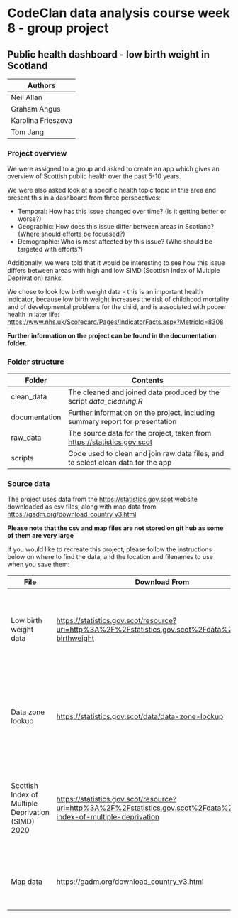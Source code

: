 # CodeClan data analysis course week 8 - group project

## Public health dashboard - low birth weight in Scotland

| Authors |
|-|
| Neil Allan |
| Graham Angus |
| Karolina Frieszova |
| Tom Jang |


### Project overview

We were assigned to a group and asked to create an app which gives an overview of Scottish public health over the past 5-10 years.

We were also asked look at a specific health topic topic in this area and present this in a dashboard from three perspectives:

* Temporal: How has this issue changed over time? (Is it getting better or worse?)
* Geographic: How does this issue differ between areas in Scotland? (Where should efforts be focussed?)
* Demographic: Who is most affected by this issue? (Who should be targeted with efforts?)

Additionally, we were told that it would be interesting to see how this issue differs between areas with high and low SIMD (Scottish Index of Multiple Deprivation) ranks.

We chose to look low birth weight data - this is an important health indicator, because low birth weight increases the risk of childhood mortality and of developmental problems for the child, and is associated with poorer health in later life: https://www.nhs.uk/Scorecard/Pages/IndicatorFacts.aspx?MetricId=8308

**Further information on the project can be found in the documentation folder.**



### Folder structure

| Folder | Contents |
|-|-|
| clean_data | The cleaned and joined data produced by the script *data_cleaning.R* |
| documentation | Further information on the project, including summary report for presentation |
| raw_data | The source data for the project, taken from https://statistics.gov.scot |
| scripts | Code used to clean and join raw data files, and to select clean data for the app |


### Source data

The project uses data from the https://statistics.gov.scot website downloaded as csv files, along with map data from https://gadm.org/download_country_v3.html

**Please note that the csv and map files are not stored on git hub as some of them are very large**

If you would like to recreate this project, please follow the instructions below on where to find the data, and the location and filenames to use when you save them:


| File | Download From | Save As | Description |
|-|-|-|-|
| Low birth weight data | https://statistics.gov.scot/resource?uri=http%3A%2F%2Fstatistics.gov.scot%2Fdata%2Flow-birthweight | raw_data/birth_weight.csv | Number, and percent, of low birthweight (less than 2500g) babies (single births) |
| Data zone lookup | https://statistics.gov.scot/data/data-zone-lookup | raw_data/datazone_2011_lookup.csv | Geography lookup tables used for aggregation, from 2011 data zones to higher  level geographies |
| Scottish Index of Multiple Deprivation (SIMD) 2020 | https://statistics.gov.scot/resource?uri=http%3A%2F%2Fstatistics.gov.scot%2Fdata%2Fscottish-index-of-multiple-deprivation | raw_data/SIMD.csv | Source for the quintile of data zones in Scotland from 1 (most deprived) to 5 (least deprived |
| Map data | https://gadm.org/download_country_v3.html | Select country *UK* and click *Geopackage* This downloads a folder called *gadm36_GBR_gpkg*, which should be saved in raw_data | Map reference data used to show council areas |


